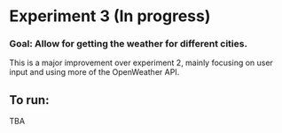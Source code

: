 # Experiment 3 (In progress)
### Goal: Allow for getting the weather for different cities.
This is a major improvement over experiment 2, mainly focusing on user input and using more of the OpenWeather API.

## To run:
TBA
